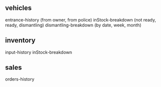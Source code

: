## vehicles
entrance-history (from owner, from police)
inStock-breakdown (not ready, ready, dismantling)
dismantling-breakdown (by date, week, month)


## inventory
input-history
inStock-breakdown

## sales
orders-history

